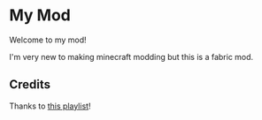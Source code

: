 # My Mod
Welcome to my mod!

I'm very new to making minecraft modding but this is a fabric mod.

## Credits
Thanks to [this playlist](https://www.youtube.com/playlist?list=PLtlFYEU3W_IETs8A9ei01mSxYV5a0nXCp)!